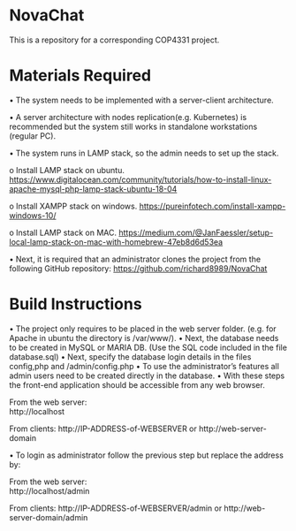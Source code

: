 # NovaChat
This is a repository for a corresponding COP4331 project.

# Materials Required
•	The system needs to be implemented with a server-client architecture.

•	A server architecture with nodes replication(e.g. Kubernetes) is recommended but the system still works in standalone workstations (regular PC).

•	The system runs in LAMP stack, so the admin needs to set up the stack.

o	Install LAMP stack on ubuntu.  https://www.digitalocean.com/community/tutorials/how-to-install-linux-apache-mysql-php-lamp-stack-ubuntu-18-04

o	Install XAMPP stack on windows.  https://pureinfotech.com/install-xampp-windows-10/

o	Install LAMP stack on MAC.  https://medium.com/@JanFaessler/setup-local-lamp-stack-on-mac-with-homebrew-47eb8d6d53ea

•	Next, it is required that an administrator clones the project from the following GitHub repository:	https://github.com/richard8989/NovaChat

# Build Instructions
•	The project only requires to be placed in the web server folder. (e.g. for Apache in ubuntu the directory is /var/www/).
•	Next, the database needs to be created in MySQL or MARIA DB. (Use the SQL code included in the file database.sql)
•	Next, specify the database login details in the files config,php and /admin/config.php
•	To use the administrator’s features all admin users need to be created directly in the database.
•	With these steps the front-end application should be accessible from any web browser.

From the web server:					
http://localhost

From clients:
http://IP-ADDRESS-of-WEBSERVER 		or	http://web-server-domain

•	To login as administrator follow the previous step but replace the address by:

From the web server:					
http://localhost/admin

From clients:
http://IP-ADDRESS-of-WEBSERVER/admin 		or	http://web-server-domain/admin

